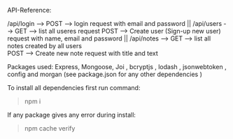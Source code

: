 
API-Reference:

 /api/login --> POST --> login request with email and password ||
 /api/users --> GET  --> list all useres request 
                POST --> Create user (Sign-up new user) request with name, email and password ||
 /api/notes --> GET  --> list all notes created by all users  
                POST --> Create new note request with title and text



Packages used: Express, Mongoose, Joi , bcryptjs , lodash , jsonwebtoken , config and morgan 
(see package.json for any other dependencies )

To install all dependencies first run command: 
> npm i 

If any package gives any error during install: 
> npm cache verify 
